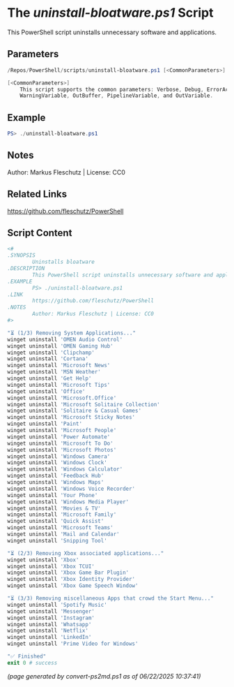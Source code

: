 The *uninstall-bloatware.ps1* Script
===========================

This PowerShell script uninstalls unnecessary software and applications.

Parameters
----------
```powershell
/Repos/PowerShell/scripts/uninstall-bloatware.ps1 [<CommonParameters>]

[<CommonParameters>]
    This script supports the common parameters: Verbose, Debug, ErrorAction, ErrorVariable, WarningAction, 
    WarningVariable, OutBuffer, PipelineVariable, and OutVariable.
```

Example
-------
```powershell
PS> ./uninstall-bloatware.ps1

```

Notes
-----
Author: Markus Fleschutz | License: CC0

Related Links
-------------
https://github.com/fleschutz/PowerShell

Script Content
--------------
```powershell
<#
.SYNOPSIS
        Uninstalls bloatware
.DESCRIPTION
        This PowerShell script uninstalls unnecessary software and applications.
.EXAMPLE
        PS> ./uninstall-bloatware.ps1
.LINK
        https://github.com/fleschutz/PowerShell
.NOTES
        Author: Markus Fleschutz | License: CC0
#>

"⏳ (1/3) Removing System Applications..."
winget uninstall 'OMEN Audio Control'
winget uninstall 'OMEN Gaming Hub'
winget uninstall 'Clipchamp'
winget uninstall 'Cortana'
winget uninstall 'Microsoft News'
winget uninstall 'MSN Weather'
winget uninstall 'Get Help'
winget uninstall 'Microsoft Tips'
winget uninstall 'Office'
winget uninstall 'Microsoft.Office'
winget uninstall 'Microsoft Solitaire Collection'
winget uninstall 'Solitaire & Casual Games'
winget uninstall 'Microsoft Sticky Notes'
winget uninstall 'Paint'
winget uninstall 'Microsoft People'
winget uninstall 'Power Automate'
winget uninstall 'Microsoft To Do'
winget uninstall 'Microsoft Photos'
winget uninstall 'Windows Camera'
winget uninstall 'Windows Clock'
winget uninstall 'Windows Calculator'
winget uninstall 'Feedback Hub'
winget uninstall 'Windows Maps'
winget uninstall 'Windows Voice Recorder'
winget uninstall 'Your Phone'
winget uninstall 'Windows Media Player'
winget uninstall 'Movies & TV'
winget uninstall 'Microsoft Family'
winget uninstall 'Quick Assist'
winget uninstall 'Microsoft Teams'
winget uninstall 'Mail and Calendar'
winget uninstall 'Snipping Tool'

"⏳ (2/3) Removing Xbox associated applications..."
winget uninstall 'Xbox'
winget uninstall 'Xbox TCUI'
winget uninstall 'Xbox Game Bar Plugin'
winget uninstall 'Xbox Identity Provider'
winget uninstall 'Xbox Game Speech Window'

"⏳ (3/3) Removing miscellaneous Apps that crowd the Start Menu..."
winget uninstall 'Spotify Music'
winget uninstall 'Messenger'
winget uninstall 'Instagram'
winget uninstall 'Whatsapp'
winget uninstall 'Netflix'
winget uninstall 'LinkedIn'
winget uninstall 'Prime Video for Windows'

"✅ Finished"
exit 0 # success
```

*(page generated by convert-ps2md.ps1 as of 06/22/2025 10:37:41)*
